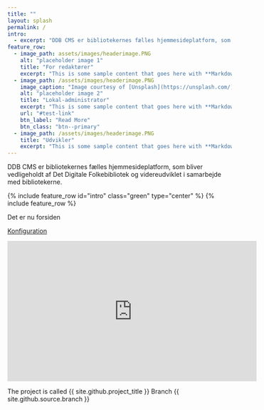 ```yaml
---
title: ""
layout: splash
permalink: /
intro: 
  - excerpt: "DDB CMS er bibliotekernes fælles hjemmesideplatform, som bliver vedligeholdt af Det Digitale Folkebibliotek og videreudviklet i samarbejde med    bibliotekerne."
feature_row:
  - image_path: assets/images/headerimage.PNG
    alt: "placeholder image 1"
    title: "For redaktører"
    excerpt: "This is some sample content that goes here with **Markdown** formatting."
  - image_path: /assets/images/headerimage.PNG
    image_caption: "Image courtesy of [Unsplash](https://unsplash.com/)"
    alt: "placeholder image 2"
    title: "Lokal-administrator"
    excerpt: "This is some sample content that goes here with **Markdown** formatting."
    url: "#test-link"
    btn_label: "Read More"
    btn_class: "btn--primary"
  - image_path: /assets/images/headerimage.PNG
    title: "Udvikler"
    excerpt: "This is some sample content that goes here with **Markdown** formatting."
---
```

DDB CMS er bibliotekernes fælles hjemmesideplatform, som bliver vedligeholdt af Det Digitale Folkebibliotek og videreudviklet i samarbejde med bibliotekerne.

{% include feature_row id="intro" class="green" type="center" %}
{% include feature_row %}

Det er nu forsiden




[Konfiguration](konfiguration)

<iframe width="560" height="315" src="https://www.youtube.com/embed/dQw4w9WgXcQ" frameborder="0" allow="autoplay; encrypted-media" allowfullscreen></iframe>

The project is called {{ site.github.project_title }}
Branch {{ site.github.source.branch }}

